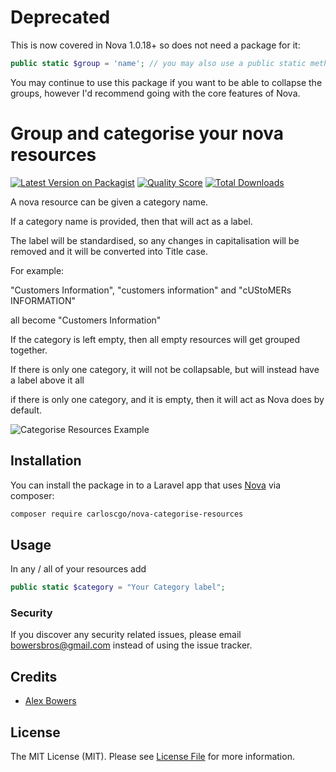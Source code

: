 # Deprecated

This is now covered in Nova 1.0.18+ so does not need a package for it:

```php
public static $group = 'name'; // you may also use a public static method of the same name
```

You may continue to use this package if you want to be able to collapse the groups, however I'd recommend going with the core features of Nova.

# Group and categorise your nova resources

[![Latest Version on Packagist](https://img.shields.io/packagist/v/alexbowers/nova-categorise-resources.svg?style=flat-square)](https://packagist.org/packages/alexbowers/nova-categorise-resources)
[![Quality Score](https://img.shields.io/scrutinizer/g/alexbowers/nova-categorise-resources.svg?style=flat-square)](https://scrutinizer-ci.com/g/alexbowers/nova-categorise-resources)
[![Total Downloads](https://img.shields.io/packagist/dt/alexbowers/nova-categorise-resources.svg?style=flat-square)](https://packagist.org/packages/alexbowers/nova-categorise-resources)



A nova resource can be given a category name.

If a category name is provided, then that will act as a label.

The label will be standardised, so any changes in capitalisation will be removed
and it will be converted into Title case.

For example:

"Customers Information", "customers information" and "cUStoMERs INFORMATION"

all become "Customers Information"

If the category is left empty, then all empty resources will get grouped together.

If there is only one category, it will not be collapsable, but will instead have a label above it all

if there is only one category, and it is empty, then it will act as Nova does by default.
     
![Categorise Resources Example](https://github.com/alexbowers/nova-categorise-resources/blob/master/screenshots/example.gif?raw=true)

## Installation

You can install the package in to a Laravel app that uses [Nova](https://nova.laravel.com) via composer:

```bash
composer require carloscgo/nova-categorise-resources
```

## Usage

In any / all of your resources add

```php
public static $category = "Your Category label";
```

### Security

If you discover any security related issues, please email bowersbros@gmail.com instead of using the issue tracker.

## Credits

- [Alex Bowers](https://github.com/alexbowers)

## License

The MIT License (MIT). Please see [License File](LICENSE.md) for more information.

